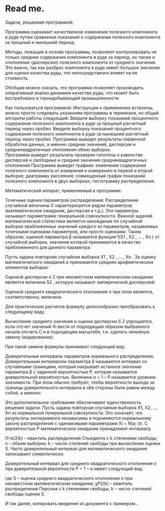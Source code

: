 # Read me.

Задача, решаемая программой:

Программа оценивает качественное изменение полезного компонента в руде путем сравнения показаний о содержании полезного компонента за прошлый и нынешний период. 

Методы, лежащие в основе программы, позволяют контролировать не только среднее содержании компонента в руде за период, но также и отклонение (дисперсию) полезного компонента от среднего значения. Это важно, так как разброс компонента в руде имеет большое значение для оценки качества руды, что непосредственно влияет на ее стоимость.

Обобщая можно сказать, что программа позволяет производить оперативный анализ динамики качества руды, что может быть востребовано в горнодобывающей промышленности

Как пользоваться программой:
Инструкции к применению встроены, можно просто следовать указаниям программы в терминале, но общий алгоритм работы следующий:
Введите выборку показаний процентного содержания полезного компонента в руде за прошлый расчетный период через пробел.
Введите выборку показаний процентного содержания полезного компонента в руде за нынешний расчетный период через пробел.
Программа выведет результаты первичной обработки данных, а именно средние значения, дисперсии и среднеквадратичные отклонения обеих выборок.  
Программа выведет результаты проверки гипотезы о равенстве дисперсий и свободные и средние значения среднеквадратичных отклонений
Программа выведет графики: изменения содержания полезного компонента от измерения к измерению в первой и второй выборке; диаграмму рассеяния; совмещенный график показаний полезного компонента в двух выборках; гистограмму распределения.

Математический аппарат, применяемый в программе:

Точечные оценки параметров распределения:
Распределение случайной величины Х характеризуется рядом параметров (математическое ожидание, дисперсия и т.д.). Эти параметры называют параметрами генеральной совокупности. Важной задачей математической статистики является нахождение по случайной выборке приближенных значений каждого из параметров, называемых точечными оценками параметров, или просто оценками. Таким образом, оценкой параметра β называется функция f(X1 , X2 , ... , Xn ) от случайной выборки, значение которой принимается в качестве приближенного для данного параметра: 

Пусть задана повторная случайная выборка X1 , X2 , ... , Xn . За оценку математического ожидания a принимается среднее арифметическое элементов выборки: 

Оценкой дисперсии σ 2 при неизвестном математическом ожидании является величина S2 , которую называют эмпирической дисперсией: 

Оценкой среднего квадратического отклонения σ при этом является, соответственно, величина 

Для практических расчетов формулу целесообразно преобразовать к следующему виду: 

Вычисление среднего значения и оценки дисперсии S 2 упрощается, если отсчет значений Xi вести от подходящим образом выбранного начала отсчета С и в подходящем масштабе, т.е. сделать линейную замену (кодирование): 

При такой замене формулы принимают следующий вид: 



Доверительные интервалы параметров нормального распределения:
Доверительным интервалом параметра β называется интервал со случайными границами, который накрывает истинное значение параметра β с заданной вероятностью P, которая называется доверительной вероятностью. Величина α = 1 – P называется уровнем значимости. При этом обычно требуют, чтобы вероятности выхода за границы доверительного интервала в обе стороны были равны между собой, а именно:

Это дополнительное требование обеспечивает единственность решения задачи.
Пусть задана повторная случайная выборка X1, X2, ..., Xn из нормальной генеральной совокупности. Это означает, что результаты эксперимента независимы и подчиняются нормальному закону распределения с одинаковыми параметрами Xi ~ N(a; σ).
С вероятностью P математическое ожидание принадлежит интервалу

t1–α/2(k) – квантиль распределения Стьюдента с k степенями свободы; n – объем выборки; k – число степеней свободы при вычислении оценки S.
Часто доверительный интервал для математического ожидания записывают символически:

Доверительный интервал для среднего квадратического отклонения σ при доверительной вероятности P = 1 – α имеет следующий вид:
                                             
где S – оценка среднего квадратического отклонения σ при неизвестном математическом ожидании; χP2(k) – квантиль распределения Пирсона с k степенями свободы; k – число степеней свободы оценки S.

И так далее, копировать введение из документа с примером…
